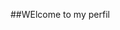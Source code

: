 ##WElcome to my perfil

<!--
** ✨My name is Synshiietsu✨** 

these r somethings about me 

- 🔭 i'm study in Alura 
- 🌱 i'm developing in the JavaScript
- 👯 I use this app to organize and share my porjects 

- 💬 talk with me!
- 📫 1095723728sp@aluno.educacao.sp.gov.br
- 😄 mariana ramos 

- ⚡ bye bye, see u
-->
